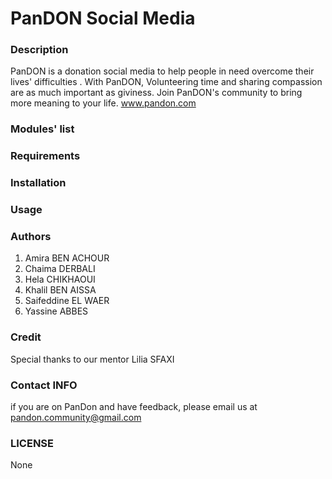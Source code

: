 # PanDON Social Media

### Description

PanDON is a donation social media to help people in need overcome their lives' difficulties . With PanDON, Volunteering time and sharing compassion are as much important as giviness. 
Join PanDON's community to bring more meaning to your life.
www.pandon.com


### Modules' list





### Requirements



### Installation




### Usage



### Authors
1. Amira BEN ACHOUR
2. Chaima DERBALI
3. Hela CHIKHAOUI
4. Khalil BEN AISSA
5. Saifeddine EL WAER
6. Yassine ABBES


### Credit

Special thanks to our mentor Lilia SFAXI


### Contact INFO

if you are on PanDon and have feedback, please email us at pandon.community@gmail.com

### LICENSE

None
